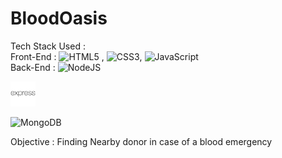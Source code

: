 # BloodOasis

Tech Stack Used : <br>
Front-End : ![HTML5](https://img.shields.io/badge/html5-%23E34F26.svg?style=for-the-badge&logo=html5&logoColor=white) , ![CSS3](https://img.shields.io/badge/css3-%231572B6.svg?style=for-the-badge&logo=css3&logoColor=white), ![JavaScript](https://img.shields.io/badge/javascript-%23323330.svg?style=for-the-badge&logo=javascript&logoColor=%23F7DF1E) <br>
Back-End : ![NodeJS](https://img.shields.io/badge/node.js-6DA55F?style=for-the-badge&logo=node.js&logoColor=white) <p align="left"> <a href="https://expressjs.com" target="_blank" rel="noreferrer"> <img src="https://raw.githubusercontent.com/devicons/devicon/master/icons/express/express-original-wordmark.svg" alt="express" width="40" height="40"/> </a> </p> ![MongoDB](https://img.shields.io/badge/MongoDB-%234ea94b.svg?style=for-the-badge&logo=mongodb&logoColor=white)

Objective : Finding Nearby donor in case of a blood emergency

